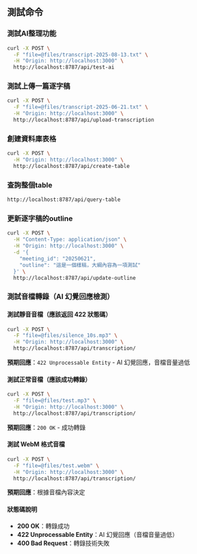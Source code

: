 ## 測試命令

### 測試AI整理功能

```bash
curl -X POST \
  -F "file=@files/transcript-2025-08-13.txt" \
  -H "Origin: http://localhost:3000" \
  http://localhost:8787/api/test-ai
```

### 測試上傳一篇逐字稿

```bash
curl -X POST \
  -F "file=@files/transcript-2025-06-21.txt" \
  -H "Origin: http://localhost:3000" \
  http://localhost:8787/api/upload-transcription
```

### 創建資料庫表格

```bash
curl -X POST \
  -H "Origin: http://localhost:3000" \
  http://localhost:8787/api/create-table
```

### 查詢整個table

```bash
http://localhost:8787/api/query-table
```

### 更新逐字稿的outline

```bash
curl -X POST \
  -H "Content-Type: application/json" \
  -H "Origin: http://localhost:3000" \
  -d '{
    "meeting_id": "20250621",
    "outline": "這是一個樣稿，大綱內容為一項測試"
  }' \
  http://localhost:8787/api/update-outline
```

### 測試音檔轉錄（AI 幻覺回應檢測）

#### 測試靜音音檔（應該返回 422 狀態碼）
```bash
curl -X POST \
  -F "file=@files/silence_10s.mp3" \
  -H "Origin: http://localhost:3000" \
  http://localhost:8787/api/transcription/
```
**預期回應**：`422 Unprocessable Entity` - AI 幻覺回應，音檔音量過低

#### 測試正常音檔（應該成功轉錄）
```bash
curl -X POST \
  -F "file=@files/test.mp3" \
  -H "Origin: http://localhost:3000" \
  http://localhost:8787/api/transcription/
```
**預期回應**：`200 OK` - 成功轉錄

#### 測試 WebM 格式音檔
```bash
curl -X POST \
  -F "file=@files/test.webm" \
  -H "Origin: http://localhost:3000" \
  http://localhost:8787/api/transcription/
```
**預期回應**：根據音檔內容決定

#### 狀態碼說明
- **200 OK**：轉錄成功
- **422 Unprocessable Entity**：AI 幻覺回應（音檔音量過低）
- **400 Bad Request**：轉錄技術失敗
